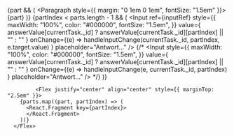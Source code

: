    {part && (
              <Col>
                <Paragraph style={{ margin: "0 1em 0 1em", fontSize: "1.5em" }}>
                  {part}
                </Paragraph>
              </Col>
            )}
            {partIndex < parts.length - 1 && (
              <Col span={3}>
                <Input
                  ref={inputRef}
                  style={{
                    maxWidth: "100%",
                    color: "#000000",
                    fontSize: "1.5em",
                  }}
                  value={
                    answerValue[currentTask._id]
                      ? answerValue[currentTask._id][partIndex] || ""
                      : ""
                  }
                  onChange={(e) =>
                    handleInputChange(currentTask._id, partIndex, e.target.value)
                  }
                  placeholder="Antwort..."
                />
                {/* <Input
                  style={{
                    maxWidth: "100%",
                    color: "#000000",
                    fontSize: "1.5em",
                  }}
                  value={
                    answerValue[currentTask._id]
                      ? answerValue[currentTask._id][partIndex] || ""
                      : ""
                  }
                  onChange={(e) =>
                    handleInputChange(e, currentTask._id, partIndex)
                  }
                  placeholder="Antwort..."
                /> */}
              </Col>
            )}


             <Flex justify="center" align="center" style={{ marginTop: "2.5em" }}>
        {parts.map((part, partIndex) => (
          <React.Fragment key={partIndex}>
          </React.Fragment>
        ))}
      </Flex>